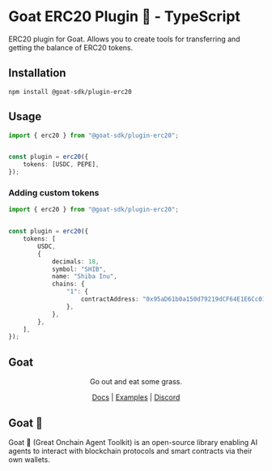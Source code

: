 # Goat ERC20 Plugin 🐐 - TypeScript

ERC20 plugin for Goat. Allows you to create tools for transferring and getting the balance of ERC20 tokens.

## Installation
```
npm install @goat-sdk/plugin-erc20
```

## Usage

```typescript
import { erc20 } from "@goat-sdk/plugin-erc20";


const plugin = erc20({
    tokens: [USDC, PEPE],
});
```

### Adding custom tokens
```typescript
import { erc20 } from "@goat-sdk/plugin-erc20";


const plugin = erc20({
    tokens: [
        USDC,
        {
            decimals: 18,
            symbol: "SHIB",
            name: "Shiba Inu",
            chains: {
                "1": {
                    contractAddress: "0x95aD61b0a150d79219dCF64E1E6Cc01f0B64C4cE",
                },
            },
        },
    ],
});
```

## Goat

<div align="center">
Go out and eat some grass.

[Docs](https://ohmygoat.dev) | [Examples](https://github.com/goat-sdk/goat/tree/main/typescript/examples) | [Discord](https://discord.gg/2F8zTVnnFz)</div>

## Goat 🐐
Goat 🐐 (Great Onchain Agent Toolkit) is an open-source library enabling AI agents to interact with blockchain protocols and smart contracts via their own wallets.
